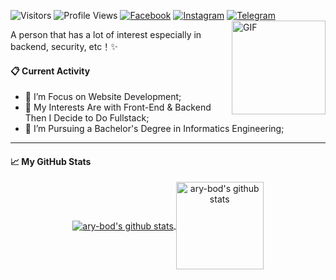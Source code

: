 ![Visitors](https://visitor-badge.laobi.icu/badge?page_id=ary-bod&color=blue)
![Profile Views](https://komarev.com/ghpvc/?username=ary-bod)
[![Facebook](https://img.shields.io/badge/--facebook?label=Facebook&logo=Facebook&style=social)](https://www.facebook.com/AryoBhodro96/) 
[![Instagram](https://img.shields.io/badge/--linkedin?label=Instagram&logo=Instagram&style=social)](https://www.instagram.com/ary_bod/)
[![Telegram](https://img.shields.io/badge/--telegram?label=Telegram&logo=Telegram&style=social)](https://t.me/ary_bod/) 
<img align="right" alt="GIF" height="150px" src="https://media2.giphy.com/media/KztT2c4u8mYYUiMKdJ/giphy.gif" />

A person that has a lot of interest especially in backend, security, etc！✨
#### 📋 Current Activity
- 📖 I’m Focus on Website Development;
- 🤔 My Interests Are with Front-End & Backend Then I Decide to Do Fullstack;
- 💼 I’m Pursuing a Bachelor's Degree in Informatics Engineering;
----
#### 📈 My GitHub Stats
<p align='center'>
  <a href="https://github.com/ary-bod/">
  <img align="center" src="https://github-readme-stats.vercel.app/api/top-langs/?username=ary-bod&layout=compact" alt="ary-bod's github stats"/>
  </a>
  <a href="https://github.com/ary-bod/">
  <img align="center" height="140px" src="https://github-readme-stats.vercel.app/api?username=ary-bod&hide=issues&count_private=true&show_icons=true" alt="ary-bod's github stats" />
  </a>
</p>